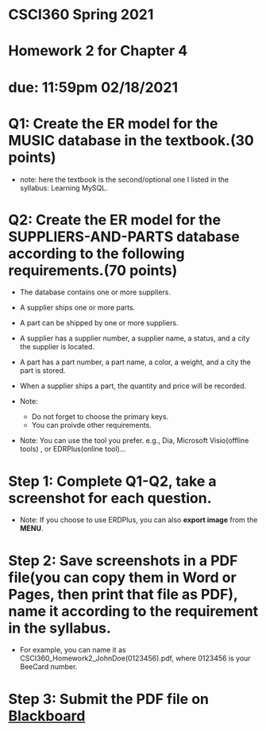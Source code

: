 # CSCI360 Spring 2021
# Homework 2 for Chapter 4
# due: 11:59pm 02/18/2021

# Q1: Create the ER model for the MUSIC database in the textbook.(30 points)
+ note: here the textbook is the second/optional one I listed in the syllabus: Learning MySQL.

# Q2: Create the ER model for the SUPPLIERS-AND-PARTS database according to the following requirements.(70 points)
+ The database contains one or more suppliers.
+ A supplier ships one or more parts.
+ A part can be shipped by one or more suppliers.
+ A supplier has a supplier number, a supplier name, a status, and a city the supplier is located.
+ A part has a part number, a part name, a color, a weight, and a city the part is stored.
+ When a supplier ships a part, the quantity and price will be recorded.
+ Note:
  - Do not forget to choose the primary keys.
  - You can proivde other requirements.


+ Note: You can use the tool you prefer. e.g., Dia, Microsoft Visio(offline tools) , or EDRPlus(online tool)...

# Step 1: Complete Q1-Q2, take a screenshot for each question.
+ Note: If you choose to use ERDPlus, you can also **export image** from the **MENU**.
# Step 2: Save screenshots in a PDF file(you can copy them in Word or Pages, then print that file as PDF), name it according to the requirement in the syllabus.
+ For example, you can name it as CSCI360_Homework2_JohnDoe(0123456).pdf, where 0123456 is your BeeCard number.
# Step 3: Submit the PDF file on [Blackboard](https://blackboard.sau.edu/)

